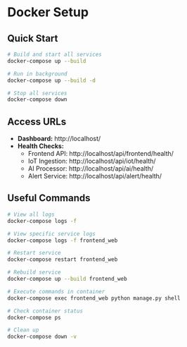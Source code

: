 # Docker Setup

## Quick Start

```bash
# Build and start all services
docker-compose up --build

# Run in background
docker-compose up --build -d

# Stop all services
docker-compose down
```

## Access URLs

- **Dashboard:** http://localhost/
- **Health Checks:**
  - Frontend API: http://localhost/api/frontend/health/
  - IoT Ingestion: http://localhost/api/iot/health/
  - AI Processor: http://localhost/api/ai/health/
  - Alert Service: http://localhost/api/alert/health/

## Useful Commands

```bash
# View all logs
docker-compose logs -f

# View specific service logs
docker-compose logs -f frontend_web

# Restart service
docker-compose restart frontend_web

# Rebuild service
docker-compose up --build frontend_web

# Execute commands in container
docker-compose exec frontend_web python manage.py shell

# Check container status
docker-compose ps

# Clean up
docker-compose down -v
```
